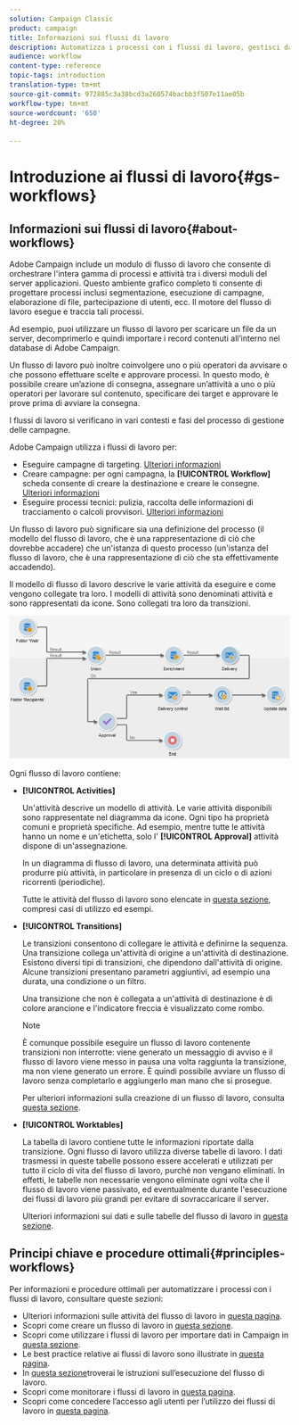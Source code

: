 ```yaml
---
solution: Campaign Classic
product: campaign
title: Informazioni sui flussi di lavoro
description: Automatizza i processi con i flussi di lavoro, gestisci dati e tipi di pubblico, invia messaggi e altro ancora.
audience: workflow
content-type: reference
topic-tags: introduction
translation-type: tm+mt
source-git-commit: 972885c3a38bcd3a260574bacbb3f507e11ae05b
workflow-type: tm+mt
source-wordcount: '650'
ht-degree: 20%

---
```



# Introduzione ai flussi di lavoro{#gs-workflows}

## Informazioni sui flussi di lavoro{#about-workflows}

 Adobe Campaign include un modulo di flusso di lavoro che consente di orchestrare l&#39;intera gamma di processi e attività tra i diversi moduli del server applicazioni. Questo ambiente grafico completo ti consente di progettare processi inclusi segmentazione, esecuzione di campagne, elaborazione di file, partecipazione di utenti, ecc. Il motore del flusso di lavoro esegue e traccia tali processi.

Ad esempio, puoi utilizzare un flusso di lavoro per scaricare un file da un server, decomprimerlo e quindi importare i record contenuti all’interno nel database di Adobe Campaign.

Un flusso di lavoro può inoltre coinvolgere uno o più operatori da avvisare o che possono effettuare scelte e approvare processi. In questo modo, è possibile creare un’azione di consegna, assegnare un’attività a uno o più operatori per lavorare sul contenuto, specificare dei target e approvare le prove prima di avviare la consegna.

I flussi di lavoro si verificano in vari contesti e fasi del processo di gestione delle campagne.

 Adobe Campaign utilizza i flussi di lavoro per:

* Eseguire campagne di targeting. [Ulteriori informazioni](../../workflow/using/building-a-workflow.md#implementation-steps-)
* Creare campagne: per ogni campagna, la **[!UICONTROL Workflow]** scheda consente di creare la destinazione e creare le consegne. [Ulteriori informazioni](../../workflow/using/building-a-workflow.md#campaign-workflows)
* Eseguire processi tecnici: pulizia, raccolta delle informazioni di tracciamento o calcoli provvisori. [Ulteriori informazioni](../../workflow/using/building-a-workflow.md#technical-workflows)

Un flusso di lavoro può significare sia una definizione del processo (il modello del flusso di lavoro, che è una rappresentazione di ciò che dovrebbe accadere) che un&#39;istanza di questo processo (un&#39;istanza del flusso di lavoro, che è una rappresentazione di ciò che sta effettivamente accadendo).

Il modello di flusso di lavoro descrive le varie attività da eseguire e come vengono collegate tra loro. I modelli di attività sono denominati attività e sono rappresentati da icone. Sono collegati tra loro da transizioni.

![](assets/example1.png)

Ogni flusso di lavoro contiene:

* **[!UICONTROL Activities]**

   Un&#39;attività descrive un modello di attività. Le varie attività disponibili sono rappresentate nel diagramma da icone. Ogni tipo ha proprietà comuni e proprietà specifiche. Ad esempio, mentre tutte le attività hanno un nome e un&#39;etichetta, solo l&#39; **[!UICONTROL Approval]** attività dispone di un&#39;assegnazione.

   In un diagramma di flusso di lavoro, una determinata attività può produrre più attività, in particolare in presenza di un ciclo o di azioni ricorrenti (periodiche).

   Tutte le attività del flusso di lavoro sono elencate in [questa sezione](../../workflow/using/about-activities.md), compresi casi di utilizzo ed esempi.

* **[!UICONTROL Transitions]**

   Le transizioni consentono di collegare le attività e definirne la sequenza. Una transizione collega un&#39;attività di origine a un&#39;attività di destinazione. Esistono diversi tipi di transizioni, che dipendono dall&#39;attività di origine. Alcune transizioni presentano parametri aggiuntivi, ad esempio una durata, una condizione o un filtro.

   Una transizione che non è collegata a un&#39;attività di destinazione è di colore arancione e l&#39;indicatore freccia è visualizzato come rombo.

   >[!NOTE]
   >
   >È comunque possibile eseguire un flusso di lavoro contenente transizioni non interrotte: viene generato un messaggio di avviso e il flusso di lavoro viene messo in pausa una volta raggiunta la transizione, ma non viene generato un errore. È quindi possibile avviare un flusso di lavoro senza completarlo e aggiungerlo man mano che si prosegue.

   Per ulteriori informazioni sulla creazione di un flusso di lavoro, consulta [questa sezione](../../workflow/using/building-a-workflow.md).

* **[!UICONTROL Worktables]**

   La tabella di lavoro contiene tutte le informazioni riportate dalla transizione. Ogni flusso di lavoro utilizza diverse tabelle di lavoro. I dati trasmessi in queste tabelle possono essere accelerati e utilizzati per tutto il ciclo di vita del flusso di lavoro, purché non vengano eliminati. In effetti, le tabelle non necessarie vengono eliminate ogni volta che il flusso di lavoro viene passivato, ed eventualmente durante l&#39;esecuzione dei flussi di lavoro più grandi per evitare di sovraccaricare il server.

   Ulteriori informazioni sui dati e sulle tabelle del flusso di lavoro in [questa sezione](../../workflow/using/how-to-use-workflow-data.md).

## Principi chiave e procedure ottimali{#principles-workflows}

Per informazioni e procedure ottimali per automatizzare i processi con i flussi di lavoro, consultare queste sezioni:

* Ulteriori informazioni sulle attività del flusso di lavoro in [questa pagina](../../workflow/using/how-to-use-workflow-data.md).
* Scopri come creare un flusso di lavoro in [questa sezione](../../workflow/using/building-a-workflow.md).
* Scopri come utilizzare i flussi di lavoro per importare dati in Campaign in [questa sezione](../../workflow/using/importing-data.md).
* Le best practice relative ai flussi di lavoro sono illustrate in [questa pagina](../../workflow/using/workflow-best-practices.md).
* In [questa sezione](../../workflow/using/starting-a-workflow.md)troverai le istruzioni sull’esecuzione del flusso di lavoro.
* Scopri come monitorare i flussi di lavoro in [questa pagina](../../workflow/using/monitoring-workflow-execution.md).
* Scopri come concedere l’accesso agli utenti per l’utilizzo dei flussi di lavoro in [questa pagina](../../workflow/using/managing-rights.md).
